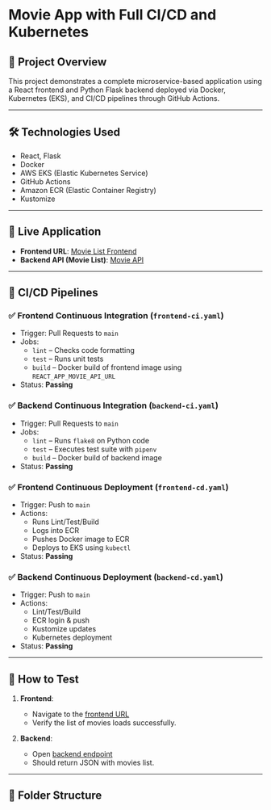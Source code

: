 # Movie App with Full CI/CD and Kubernetes

## 🧾 Project Overview

This project demonstrates a complete microservice-based application using a React frontend and Python Flask backend deployed via Docker, Kubernetes (EKS), and CI/CD pipelines through GitHub Actions.

---

## 🛠 Technologies Used

- React, Flask
- Docker
- AWS EKS (Elastic Kubernetes Service)
- GitHub Actions
- Amazon ECR (Elastic Container Registry)
- Kustomize

---

## 🚀 Live Application

- **Frontend URL**: [Movie List Frontend](http://aac2ebe128db64df6ae87b1e2a2fbc90-1777867250.us-east-1.elb.amazonaws.com)
- **Backend API (Movie List)**: [Movie API](http://a679460dcf66a40e486c661da3f8665f-1449950342.us-east-1.elb.amazonaws.com/movies)

---

## 🔁 CI/CD Pipelines

### ✅ Frontend Continuous Integration (`frontend-ci.yaml`)
- Trigger: Pull Requests to `main`
- Jobs:
  - `lint` – Checks code formatting
  - `test` – Runs unit tests
  - `build` – Docker build of frontend image using `REACT_APP_MOVIE_API_URL`
- Status: **Passing**

### ✅ Backend Continuous Integration (`backend-ci.yaml`)
- Trigger: Pull Requests to `main`
- Jobs:
  - `lint` – Runs `flake8` on Python code
  - `test` – Executes test suite with `pipenv`
  - `build` – Docker build of backend image
- Status: **Passing**

### ✅ Frontend Continuous Deployment (`frontend-cd.yaml`)
- Trigger: Push to `main`
- Actions:
  - Runs Lint/Test/Build
  - Logs into ECR
  - Pushes Docker image to ECR
  - Deploys to EKS using `kubectl`
- Status: **Passing**

### ✅ Backend Continuous Deployment (`backend-cd.yaml`)
- Trigger: Push to `main`
- Actions:
  - Lint/Test/Build
  - ECR login & push
  - Kustomize updates
  - Kubernetes deployment
- Status: **Passing**

---

## 🧪 How to Test

1. **Frontend**:
   - Navigate to the [frontend URL](http://aac2ebe128db64df6ae87b1e2a2fbc90-1777867250.us-east-1.elb.amazonaws.com)
   - Verify the list of movies loads successfully.

2. **Backend**:
   - Open [backend endpoint](http://a679460dcf66a40e486c661da3f8665f-1449950342.us-east-1.elb.amazonaws.com/movies)
   - Should return JSON with movies list.

---

## 📁 Folder Structure

